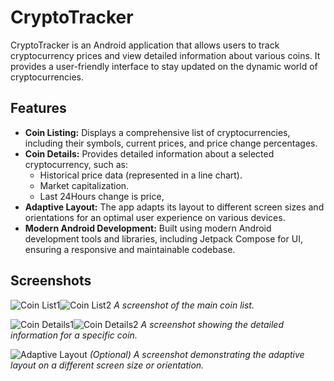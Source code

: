 
# CryptoTracker

CryptoTracker is an Android application that allows users to track cryptocurrency prices and view detailed information about various coins. It provides a user-friendly interface to stay updated on the dynamic world of cryptocurrencies.


## Features

*   **Coin Listing:** Displays a comprehensive list of cryptocurrencies, including their symbols, current prices, and price change percentages.
*   **Coin Details:**  Provides detailed information about a selected cryptocurrency, such as:
    *   Historical price data (represented in a line chart).
    *   Market capitalization.
    *   Last 24Hours change is price,
*   **Adaptive Layout:** The app adapts its layout to different screen sizes and orientations for an optimal user experience on various devices.
*   **Modern Android Development:** Built using modern Android development tools and libraries, including Jetpack Compose for UI, ensuring a responsive and maintainable codebase.


## Screenshots

![Coin List1](screenshots/list_light.png)![Coin List2](screenshots/list_dark.png)
_A screenshot of the main coin list._

![Coin Details1](screenshots/detail_light.png)![Coin Details2](screenshots/detail_dark.png)
_A screenshot showing the detailed information for a specific coin._


![Adaptive Layout](screenshots/landscape.png) _(Optional) A screenshot demonstrating the adaptive layout on a different screen size or orientation._
